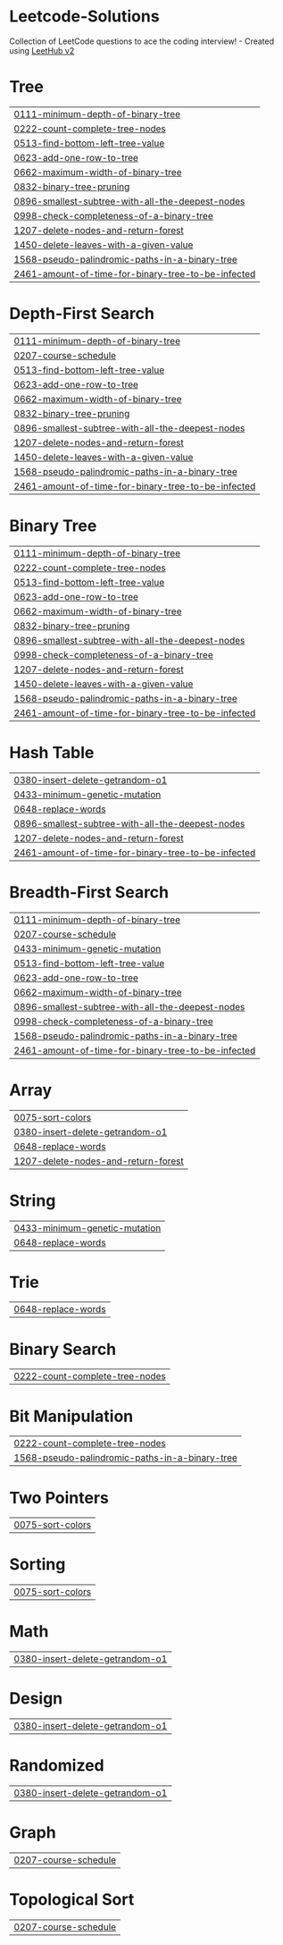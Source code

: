 # Leetcode-Solutions
Collection of LeetCode questions to ace the coding interview! - Created using [LeetHub v2](https://github.com/arunbhardwaj/LeetHub-2.0)


# Tree
|  |
| ------- |
| [0111-minimum-depth-of-binary-tree](https://github.com/arpitrathore055/Leetcode-Solutions/tree/master/0111-minimum-depth-of-binary-tree) |
| [0222-count-complete-tree-nodes](https://github.com/arpitrathore055/Leetcode-Solutions/tree/master/0222-count-complete-tree-nodes) |
| [0513-find-bottom-left-tree-value](https://github.com/arpitrathore055/Leetcode-Solutions/tree/master/0513-find-bottom-left-tree-value) |
| [0623-add-one-row-to-tree](https://github.com/arpitrathore055/Leetcode-Solutions/tree/master/0623-add-one-row-to-tree) |
| [0662-maximum-width-of-binary-tree](https://github.com/arpitrathore055/Leetcode-Solutions/tree/master/0662-maximum-width-of-binary-tree) |
| [0832-binary-tree-pruning](https://github.com/arpitrathore055/Leetcode-Solutions/tree/master/0832-binary-tree-pruning) |
| [0896-smallest-subtree-with-all-the-deepest-nodes](https://github.com/arpitrathore055/Leetcode-Solutions/tree/master/0896-smallest-subtree-with-all-the-deepest-nodes) |
| [0998-check-completeness-of-a-binary-tree](https://github.com/arpitrathore055/Leetcode-Solutions/tree/master/0998-check-completeness-of-a-binary-tree) |
| [1207-delete-nodes-and-return-forest](https://github.com/arpitrathore055/Leetcode-Solutions/tree/master/1207-delete-nodes-and-return-forest) |
| [1450-delete-leaves-with-a-given-value](https://github.com/arpitrathore055/Leetcode-Solutions/tree/master/1450-delete-leaves-with-a-given-value) |
| [1568-pseudo-palindromic-paths-in-a-binary-tree](https://github.com/arpitrathore055/Leetcode-Solutions/tree/master/1568-pseudo-palindromic-paths-in-a-binary-tree) |
| [2461-amount-of-time-for-binary-tree-to-be-infected](https://github.com/arpitrathore055/Leetcode-Solutions/tree/master/2461-amount-of-time-for-binary-tree-to-be-infected) |
# Depth-First Search
|  |
| ------- |
| [0111-minimum-depth-of-binary-tree](https://github.com/arpitrathore055/Leetcode-Solutions/tree/master/0111-minimum-depth-of-binary-tree) |
| [0207-course-schedule](https://github.com/arpitrathore055/Leetcode-Solutions/tree/master/0207-course-schedule) |
| [0513-find-bottom-left-tree-value](https://github.com/arpitrathore055/Leetcode-Solutions/tree/master/0513-find-bottom-left-tree-value) |
| [0623-add-one-row-to-tree](https://github.com/arpitrathore055/Leetcode-Solutions/tree/master/0623-add-one-row-to-tree) |
| [0662-maximum-width-of-binary-tree](https://github.com/arpitrathore055/Leetcode-Solutions/tree/master/0662-maximum-width-of-binary-tree) |
| [0832-binary-tree-pruning](https://github.com/arpitrathore055/Leetcode-Solutions/tree/master/0832-binary-tree-pruning) |
| [0896-smallest-subtree-with-all-the-deepest-nodes](https://github.com/arpitrathore055/Leetcode-Solutions/tree/master/0896-smallest-subtree-with-all-the-deepest-nodes) |
| [1207-delete-nodes-and-return-forest](https://github.com/arpitrathore055/Leetcode-Solutions/tree/master/1207-delete-nodes-and-return-forest) |
| [1450-delete-leaves-with-a-given-value](https://github.com/arpitrathore055/Leetcode-Solutions/tree/master/1450-delete-leaves-with-a-given-value) |
| [1568-pseudo-palindromic-paths-in-a-binary-tree](https://github.com/arpitrathore055/Leetcode-Solutions/tree/master/1568-pseudo-palindromic-paths-in-a-binary-tree) |
| [2461-amount-of-time-for-binary-tree-to-be-infected](https://github.com/arpitrathore055/Leetcode-Solutions/tree/master/2461-amount-of-time-for-binary-tree-to-be-infected) |
# Binary Tree
|  |
| ------- |
| [0111-minimum-depth-of-binary-tree](https://github.com/arpitrathore055/Leetcode-Solutions/tree/master/0111-minimum-depth-of-binary-tree) |
| [0222-count-complete-tree-nodes](https://github.com/arpitrathore055/Leetcode-Solutions/tree/master/0222-count-complete-tree-nodes) |
| [0513-find-bottom-left-tree-value](https://github.com/arpitrathore055/Leetcode-Solutions/tree/master/0513-find-bottom-left-tree-value) |
| [0623-add-one-row-to-tree](https://github.com/arpitrathore055/Leetcode-Solutions/tree/master/0623-add-one-row-to-tree) |
| [0662-maximum-width-of-binary-tree](https://github.com/arpitrathore055/Leetcode-Solutions/tree/master/0662-maximum-width-of-binary-tree) |
| [0832-binary-tree-pruning](https://github.com/arpitrathore055/Leetcode-Solutions/tree/master/0832-binary-tree-pruning) |
| [0896-smallest-subtree-with-all-the-deepest-nodes](https://github.com/arpitrathore055/Leetcode-Solutions/tree/master/0896-smallest-subtree-with-all-the-deepest-nodes) |
| [0998-check-completeness-of-a-binary-tree](https://github.com/arpitrathore055/Leetcode-Solutions/tree/master/0998-check-completeness-of-a-binary-tree) |
| [1207-delete-nodes-and-return-forest](https://github.com/arpitrathore055/Leetcode-Solutions/tree/master/1207-delete-nodes-and-return-forest) |
| [1450-delete-leaves-with-a-given-value](https://github.com/arpitrathore055/Leetcode-Solutions/tree/master/1450-delete-leaves-with-a-given-value) |
| [1568-pseudo-palindromic-paths-in-a-binary-tree](https://github.com/arpitrathore055/Leetcode-Solutions/tree/master/1568-pseudo-palindromic-paths-in-a-binary-tree) |
| [2461-amount-of-time-for-binary-tree-to-be-infected](https://github.com/arpitrathore055/Leetcode-Solutions/tree/master/2461-amount-of-time-for-binary-tree-to-be-infected) |
# Hash Table
|  |
| ------- |
| [0380-insert-delete-getrandom-o1](https://github.com/arpitrathore055/Leetcode-Solutions/tree/master/0380-insert-delete-getrandom-o1) |
| [0433-minimum-genetic-mutation](https://github.com/arpitrathore055/Leetcode-Solutions/tree/master/0433-minimum-genetic-mutation) |
| [0648-replace-words](https://github.com/arpitrathore055/Leetcode-Solutions/tree/master/0648-replace-words) |
| [0896-smallest-subtree-with-all-the-deepest-nodes](https://github.com/arpitrathore055/Leetcode-Solutions/tree/master/0896-smallest-subtree-with-all-the-deepest-nodes) |
| [1207-delete-nodes-and-return-forest](https://github.com/arpitrathore055/Leetcode-Solutions/tree/master/1207-delete-nodes-and-return-forest) |
| [2461-amount-of-time-for-binary-tree-to-be-infected](https://github.com/arpitrathore055/Leetcode-Solutions/tree/master/2461-amount-of-time-for-binary-tree-to-be-infected) |
# Breadth-First Search
|  |
| ------- |
| [0111-minimum-depth-of-binary-tree](https://github.com/arpitrathore055/Leetcode-Solutions/tree/master/0111-minimum-depth-of-binary-tree) |
| [0207-course-schedule](https://github.com/arpitrathore055/Leetcode-Solutions/tree/master/0207-course-schedule) |
| [0433-minimum-genetic-mutation](https://github.com/arpitrathore055/Leetcode-Solutions/tree/master/0433-minimum-genetic-mutation) |
| [0513-find-bottom-left-tree-value](https://github.com/arpitrathore055/Leetcode-Solutions/tree/master/0513-find-bottom-left-tree-value) |
| [0623-add-one-row-to-tree](https://github.com/arpitrathore055/Leetcode-Solutions/tree/master/0623-add-one-row-to-tree) |
| [0662-maximum-width-of-binary-tree](https://github.com/arpitrathore055/Leetcode-Solutions/tree/master/0662-maximum-width-of-binary-tree) |
| [0896-smallest-subtree-with-all-the-deepest-nodes](https://github.com/arpitrathore055/Leetcode-Solutions/tree/master/0896-smallest-subtree-with-all-the-deepest-nodes) |
| [0998-check-completeness-of-a-binary-tree](https://github.com/arpitrathore055/Leetcode-Solutions/tree/master/0998-check-completeness-of-a-binary-tree) |
| [1568-pseudo-palindromic-paths-in-a-binary-tree](https://github.com/arpitrathore055/Leetcode-Solutions/tree/master/1568-pseudo-palindromic-paths-in-a-binary-tree) |
| [2461-amount-of-time-for-binary-tree-to-be-infected](https://github.com/arpitrathore055/Leetcode-Solutions/tree/master/2461-amount-of-time-for-binary-tree-to-be-infected) |
# Array
|  |
| ------- |
| [0075-sort-colors](https://github.com/arpitrathore055/Leetcode-Solutions/tree/master/0075-sort-colors) |
| [0380-insert-delete-getrandom-o1](https://github.com/arpitrathore055/Leetcode-Solutions/tree/master/0380-insert-delete-getrandom-o1) |
| [0648-replace-words](https://github.com/arpitrathore055/Leetcode-Solutions/tree/master/0648-replace-words) |
| [1207-delete-nodes-and-return-forest](https://github.com/arpitrathore055/Leetcode-Solutions/tree/master/1207-delete-nodes-and-return-forest) |
# String
|  |
| ------- |
| [0433-minimum-genetic-mutation](https://github.com/arpitrathore055/Leetcode-Solutions/tree/master/0433-minimum-genetic-mutation) |
| [0648-replace-words](https://github.com/arpitrathore055/Leetcode-Solutions/tree/master/0648-replace-words) |
# Trie
|  |
| ------- |
| [0648-replace-words](https://github.com/arpitrathore055/Leetcode-Solutions/tree/master/0648-replace-words) |
# Binary Search
|  |
| ------- |
| [0222-count-complete-tree-nodes](https://github.com/arpitrathore055/Leetcode-Solutions/tree/master/0222-count-complete-tree-nodes) |
# Bit Manipulation
|  |
| ------- |
| [0222-count-complete-tree-nodes](https://github.com/arpitrathore055/Leetcode-Solutions/tree/master/0222-count-complete-tree-nodes) |
| [1568-pseudo-palindromic-paths-in-a-binary-tree](https://github.com/arpitrathore055/Leetcode-Solutions/tree/master/1568-pseudo-palindromic-paths-in-a-binary-tree) |
# Two Pointers
|  |
| ------- |
| [0075-sort-colors](https://github.com/arpitrathore055/Leetcode-Solutions/tree/master/0075-sort-colors) |
# Sorting
|  |
| ------- |
| [0075-sort-colors](https://github.com/arpitrathore055/Leetcode-Solutions/tree/master/0075-sort-colors) |
# Math
|  |
| ------- |
| [0380-insert-delete-getrandom-o1](https://github.com/arpitrathore055/Leetcode-Solutions/tree/master/0380-insert-delete-getrandom-o1) |
# Design
|  |
| ------- |
| [0380-insert-delete-getrandom-o1](https://github.com/arpitrathore055/Leetcode-Solutions/tree/master/0380-insert-delete-getrandom-o1) |
# Randomized
|  |
| ------- |
| [0380-insert-delete-getrandom-o1](https://github.com/arpitrathore055/Leetcode-Solutions/tree/master/0380-insert-delete-getrandom-o1) |
# Graph
|  |
| ------- |
| [0207-course-schedule](https://github.com/arpitrathore055/Leetcode-Solutions/tree/master/0207-course-schedule) |
# Topological Sort
|  |
| ------- |
| [0207-course-schedule](https://github.com/arpitrathore055/Leetcode-Solutions/tree/master/0207-course-schedule) |